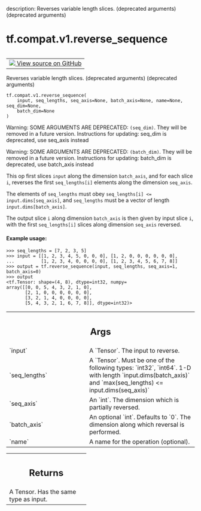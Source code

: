 description: Reverses variable length slices. (deprecated arguments) (deprecated arguments)

<div itemscope itemtype="http://developers.google.com/ReferenceObject">
<meta itemprop="name" content="tf.compat.v1.reverse_sequence" />
<meta itemprop="path" content="Stable" />
</div>

# tf.compat.v1.reverse_sequence

<!-- Insert buttons and diff -->

<table class="tfo-notebook-buttons tfo-api nocontent" align="left">
<td>
  <a target="_blank" href="https://github.com/tensorflow/tensorflow/blob/r2.4/tensorflow/python/ops/array_ops.py#L4604-L4667">
    <img src="https://www.tensorflow.org/images/GitHub-Mark-32px.png" />
    View source on GitHub
  </a>
</td>
</table>



Reverses variable length slices. (deprecated arguments) (deprecated arguments)

<pre class="devsite-click-to-copy prettyprint lang-py tfo-signature-link">
<code>tf.compat.v1.reverse_sequence(
    input, seq_lengths, seq_axis=None, batch_axis=None, name=None, seq_dim=None,
    batch_dim=None
)
</code></pre>



<!-- Placeholder for "Used in" -->

Warning: SOME ARGUMENTS ARE DEPRECATED: `(seq_dim)`. They will be removed in a future version.
Instructions for updating:
seq_dim is deprecated, use seq_axis instead

Warning: SOME ARGUMENTS ARE DEPRECATED: `(batch_dim)`. They will be removed in a future version.
Instructions for updating:
batch_dim is deprecated, use batch_axis instead

This op first slices `input` along the dimension `batch_axis`, and for
each slice `i`, reverses the first `seq_lengths[i]` elements along the
dimension `seq_axis`.

The elements of `seq_lengths` must obey `seq_lengths[i] <=
input.dims[seq_axis]`, and `seq_lengths` must be a vector of length
`input.dims[batch_axis]`.

The output slice `i` along dimension `batch_axis` is then given by
input slice `i`, with the first `seq_lengths[i]` slices along
dimension `seq_axis` reversed.

#### Example usage:



```
>>> seq_lengths = [7, 2, 3, 5]
>>> input = [[1, 2, 3, 4, 5, 0, 0, 0], [1, 2, 0, 0, 0, 0, 0, 0],
...          [1, 2, 3, 4, 0, 0, 0, 0], [1, 2, 3, 4, 5, 6, 7, 8]]
>>> output = tf.reverse_sequence(input, seq_lengths, seq_axis=1, batch_axis=0)
>>> output
<tf.Tensor: shape=(4, 8), dtype=int32, numpy=
array([[0, 0, 5, 4, 3, 2, 1, 0],
       [2, 1, 0, 0, 0, 0, 0, 0],
       [3, 2, 1, 4, 0, 0, 0, 0],
       [5, 4, 3, 2, 1, 6, 7, 8]], dtype=int32)>
```

<!-- Tabular view -->
 <table class="responsive fixed orange">
<colgroup><col width="214px"><col></colgroup>
<tr><th colspan="2"><h2 class="add-link">Args</h2></th></tr>

<tr>
<td>
`input`
</td>
<td>
A `Tensor`. The input to reverse.
</td>
</tr><tr>
<td>
`seq_lengths`
</td>
<td>
A `Tensor`. Must be one of the following types: `int32`,
`int64`. 1-D with length `input.dims(batch_axis)` and `max(seq_lengths) <=
input.dims(seq_axis)`
</td>
</tr><tr>
<td>
`seq_axis`
</td>
<td>
An `int`. The dimension which is partially reversed.
</td>
</tr><tr>
<td>
`batch_axis`
</td>
<td>
An optional `int`. Defaults to `0`. The dimension along which
reversal is performed.
</td>
</tr><tr>
<td>
`name`
</td>
<td>
A name for the operation (optional).
</td>
</tr>
</table>



<!-- Tabular view -->
 <table class="responsive fixed orange">
<colgroup><col width="214px"><col></colgroup>
<tr><th colspan="2"><h2 class="add-link">Returns</h2></th></tr>
<tr class="alt">
<td colspan="2">
A Tensor. Has the same type as input.
</td>
</tr>

</table>

